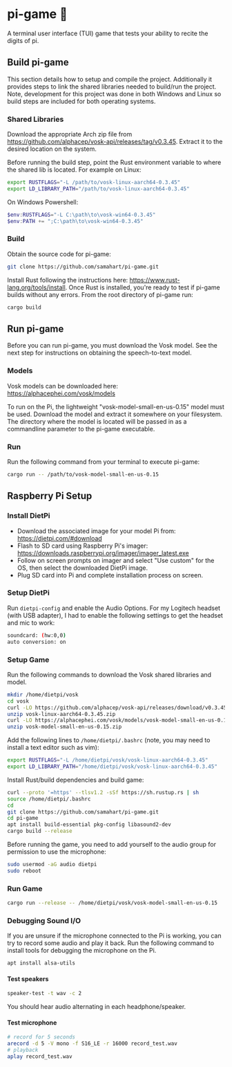 # pi-game 🍰

A terminal user interface (TUI) game that tests your ability to recite the digits of pi.

## Build pi-game

This section details how to setup and compile the project. Additionally it provides steps to link the shared libraries needed to build/run the project. Note, development for this project was done in both Windows and Linux so build steps are included for both operating systems.

### Shared Libraries

Download the appropriate Arch zip file from https://github.com/alphacep/vosk-api/releases/tag/v0.3.45. Extract it to the desired location on the system.

Before running the build step, point the Rust environment variable to where the shared lib is located. For example on Linux:

```bash
export RUSTFLAGS="-L /path/to/vosk-linux-aarch64-0.3.45"
export LD_LIBRARY_PATH="/path/to/vosk-linux-aarch64-0.3.45"
```

On Windows Powershell:

```powershell
$env:RUSTFLAGS="-L C:\path\to\vosk-win64-0.3.45"
$env:PATH += ";C:\path\to\vosk-win64-0.3.45"
```

### Build

Obtain the source code for pi-game:

```bash
git clone https://github.com/samahart/pi-game.git
```

Install Rust following the instructions here: https://www.rust-lang.org/tools/install. Once Rust is installed, you're ready to test if pi-game builds without any errors. From the root directory of pi-game run:

```bash
cargo build
```

## Run pi-game

Before you can run pi-game, you must download the Vosk model. See the next step for instructions on obtaining the speech-to-text model.

### Models

Vosk models can be downloaded here: https://alphacephei.com/vosk/models

To run on the Pi, the lightweight "vosk-model-small-en-us-0.15" model must be used. Download the model and extract it somewhere on your filesystem. The directory where the model is located will be passed in as a commandline parameter to the pi-game executable.

### Run

Run the following command from your terminal to execute pi-game:

```bash
cargo run -- /path/to/vosk-model-small-en-us-0.15
```

## Raspberry Pi Setup

### Install DietPi

- Download the associated image for your model Pi from: https://dietpi.com/#download 
- Flash to SD card using Raspberry Pi's imager: https://downloads.raspberrypi.org/imager/imager_latest.exe
- Follow on screen prompts on imager and select "Use custom" for the OS, then select the downloaded DietPi image.
- Plug SD card into Pi and complete installation process on screen.

### Setup DietPi

Run `dietpi-config` and enable the Audio Options. For my Logitech headset (with USB adapter), I had to enable the following settings to get the headset and mic to work:

```bash
soundcard: (hw:0,0)
auto conversion: on
```

### Setup Game

Run the following commands to download the Vosk shared libraries and model.

```bash
mkdir /home/dietpi/vosk
cd vosk
curl -LO https://github.com/alphacep/vosk-api/releases/download/v0.3.45/vosk-linux-aarch64-0.3.45.zip
unzip vosk-linux-aarch64-0.3.45.zip
curl -LO https://alphacephei.com/vosk/models/vosk-model-small-en-us-0.15.zip
unzip vosk-model-small-en-us-0.15.zip
```

Add the following lines to `/home/dietpi/.bashrc` (note, you may need to install a text editor such as vim):

```bash
export RUSTFLAGS="-L /home/dietpi/vosk/vosk-linux-aarch64-0.3.45"
export LD_LIBRARY_PATH="/home/dietpi/vosk/vosk-linux-aarch64-0.3.45"
```

Install Rust/build dependencies and build game:

```bash
curl --proto '=https' --tlsv1.2 -sSf https://sh.rustup.rs | sh
source /home/dietpi/.bashrc
cd
git clone https://github.com/samahart/pi-game.git
cd pi-game
apt install build-essential pkg-config libasound2-dev
cargo build --release
```

Before running the game, you need to add yourself to the audio group for permission to use the microphone:

```bash
sudo usermod -aG audio dietpi
sudo reboot
```

### Run Game

```bash
cargo run --release -- /home/dietpi/vosk/vosk-model-small-en-us-0.15
```

### Debugging Sound I/O

If you are unsure if the microphone connected to the Pi is working, you can try to record some audio and play it back. Run the following command to install tools for debugging the microphone on the Pi.

```bash
apt install alsa-utils
```

#### Test speakers

```bash
speaker-test -t wav -c 2
```

You should hear audio alternating in each headphone/speaker.

#### Test microphone

```bash
# record for 5 seconds
arecord -d 5 -V mono -f S16_LE -r 16000 record_test.wav
# playback
aplay record_test.wav
```
